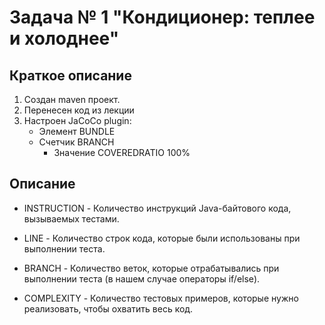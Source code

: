 # Задача № 1 "Кондиционер: теплее и холоднее"

## Краткое описание

1. Создан maven проект.
2. Перенесен код из лекции 
3. Настроен JaCoCo plugin:
    * Элемент BUNDLE
    * Счетчик BRANCH
        * Значение COVEREDRATIO 100%  
              
## Описание

* INSTRUCTION - Количество инструкций Java-байтового кода, вызываемых тестами.

* LINE - Количество строк кода, которые были использованы при выполнении теста.

* BRANCH - Количество веток, которые отрабатывались при выполнении теста (в нашем случае операторы if/else).

* COMPLEXITY - Количество тестовых примеров, которые нужно реализовать, чтобы охватить весь код.
